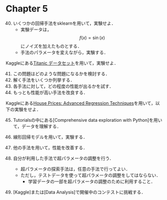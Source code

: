 # Chapter 5

40. いくつかの回帰手法をsklearnを用いて，実験せよ．
    - 実験データは，$$f(x) = \sin(x)$$ にノイズを加えたものとする．
    - 手法のパラメータを変えながら，実験する．

Kaggleにある[Titanic データセット](https://www.kaggle.com/c/titanic)を用いて，実験せよ．

41. この問題はどのような問題になるかを検討する．
42. 解く手法をいくつか列挙する．
43. 各手法に対して，どの程度の性能が出るかを試す． 
44. もっとも性能が高い手法を改良する．


Kaggleにある[House Prices: Advanced Regression Techniques](https://www.kaggle.com/c/house-prices-advanced-regression-techniques)を用いて，以下の実験をせよ．

45. Tutorialsの中にある[Comprehensive data exploration with Python]を用いて，データを理解する．
46. 線形回帰モデルを用いて，実験する．
47. 他の手法を用いて，性能を改善する．
48. 自分が利用した手法で超パラメータの調整を行う．
    - 超パラメータの探索手法は，任意の手法で行ってよい．
    - ただし，テストデータを使って超パラメータの調整をしてはならない．
      - 学習データの一部を超パラメータの調整のために利用すること．

49. [Kaggle]または[Data Analysis]で開催中のコンテストに挑戦する．


